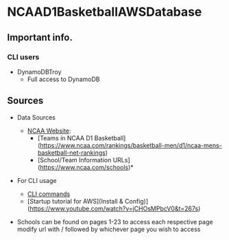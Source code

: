 # NCAAD1BasketballAWSDatabase 
## Important info.
### CLI users
* DynamoDBTroy
	* Full access to DynamoDB
## Sources
* Data Sources
	* [NCAA Website](https://ncaa.com):
		* [Teams in NCAA D1 Basketball] (https://www.ncaa.com/rankings/basketball-men/d1/ncaa-mens-basketball-net-rankings)
		* [School/Team Information URLs] (https://www.ncaa.com/schools)*
		
* For CLI usage
	* [CLI commands](https://medium.com/@corymaklin/tutorial-aws-part-5-the-basics-of-dynamo-db-amazons-non-relational-database-9be0cf500e6e)
	* [Startup tutorial for AWS](Install & Config)](https://www.youtube.com/watch?v=jCHOsMPbcV0&t=267s)

* Schools can be found on pages 1-23 to access each respective page modify url with / followed by whichever page you wish to access